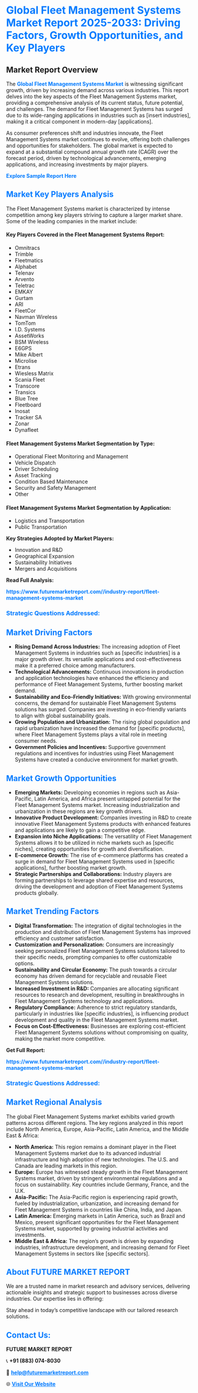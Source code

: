 <h1 style="color: #007BFF;">Global Fleet Management Systems Market Report 2025-2033: Driving Factors, Growth Opportunities, and Key Players</h1>

<section id="overview">
<h2>Market Report Overview</h2>
<p>The <a href="https://www.futuremarketreport.com//industry-report/fleet-management-systems-market" style="color: #007BFF; text-decoration: none;"><strong>Global Fleet Management Systems Market</strong></a> is witnessing significant growth, driven by increasing demand across various industries. This report delves into the key aspects of the Fleet Management Systems market, providing a comprehensive analysis of its current status, future potential, and challenges. The demand for Fleet Management Systems has surged due to its wide-ranging applications in industries such as [insert industries], making it a critical component in modern-day [applications].</p>
<p>As consumer preferences shift and industries innovate, the Fleet Management Systems market continues to evolve, offering both challenges and opportunities for stakeholders. The global market is expected to expand at a substantial compound annual growth rate (CAGR) over the forecast period, driven by technological advancements, emerging applications, and increasing investments by major players.</p>
</section>

<section id="overview">
<p><a href="https://www.futuremarketreport.com//request-sample/reportId=51481" style="color: #007BFF; text-decoration: none;"><strong>Explore Sample Report Here</strong></a></p>
</section>

<section id="key-players">
<h2 style="color: #007BFF;">Market Key Players Analysis</h2>
<p>The Fleet Management Systems market is characterized by intense competition among key players striving to capture a larger market share. Some of the leading companies in the market include:</p>
<h4>Key Players Covered in the Fleet Management Systems Report:</h4>
<ul><li>Omnitracs</li><li>Trimble</li><li>Fleetmatics</li><li>Alphabet</li><li>Telenav</li><li>Arvento</li><li>Teletrac</li><li>EMKAY</li><li>Gurtam</li><li>ARI</li><li>FleetCor</li><li>Navman Wireless</li><li>TomTom</li><li>I.D. Systems</li><li>AssetWorks</li><li>BSM Wireless</li><li>E6GPS</li><li>Mike Albert</li><li>Microlise</li><li>Etrans</li><li>Wiesless Matrix</li><li>Scania Fleet</li><li>Transcore</li><li>Transics</li><li>Blue Tree</li><li>Fleetboard</li><li>Inosat</li><li>Tracker SA</li><li>Zonar</li><li>Dynafleet</li></ul>
<h4>Fleet Management Systems Market Segmentation by Type:</h4>
<ul><li>Operational Fleet Monitoring and Management</li><li>Vehicle Dispatch</li><li>Driver Scheduling</li><li>Asset Tracking</li><li>Condition Based Maintenance</li><li>Security and Safety Management</li><li>Other</li></ul>

<h4>Fleet Management Systems Market Segmentation by Application:</h4>
<ul><li>Logistics and Transportation</li><li>Public Transportation</li></ul>
<p><strong>Key Strategies Adopted by Market Players:</strong></p>
<ul>
<li>Innovation and R&D</li>
<li>Geographical Expansion</li>
<li>Sustainability Initiatives</li>
<li>Mergers and Acquisitions</li>
</ul>
</section>

<section>
<p><strong>Read Full Analysis: </strong></p><a href="https://www.futuremarketreport.com//industry-report/fleet-management-systems-market" style="color: #007BFF; text-decoration: none;"><strong>https://www.futuremarketreport.com//industry-report/fleet-management-systems-market</strong></a>
<h3 style="color: #007BFF;">Strategic Questions Addressed:</h3>
</section>

<section id="driving-factors">
<h2 style="color: #007BFF;">Market Driving Factors</h2>
<ul>
<li><strong>Rising Demand Across Industries:</strong> The increasing adoption of Fleet Management Systems in industries such as [specific industries] is a major growth driver. Its versatile applications and cost-effectiveness make it a preferred choice among manufacturers.</li>
<li><strong>Technological Advancements:</strong> Continuous innovations in production and application technologies have enhanced the efficiency and performance of Fleet Management Systems, further boosting market demand.</li>
<li><strong>Sustainability and Eco-Friendly Initiatives:</strong> With growing environmental concerns, the demand for sustainable Fleet Management Systems solutions has surged. Companies are investing in eco-friendly variants to align with global sustainability goals.</li>
<li><strong>Growing Population and Urbanization:</strong> The rising global population and rapid urbanization have increased the demand for [specific products], where Fleet Management Systems plays a vital role in meeting consumer needs.</li>
<li><strong>Government Policies and Incentives:</strong> Supportive government regulations and incentives for industries using Fleet Management Systems have created a conducive environment for market growth.</li>
</ul>
</section>

<section id="growth-opportunities">
<h2 style="color: #007BFF;">Market Growth Opportunities</h2>
<ul>
<li><strong>Emerging Markets:</strong> Developing economies in regions such as Asia-Pacific, Latin America, and Africa present untapped potential for the Fleet Management Systems market. Increasing industrialization and urbanization in these regions are key growth drivers.</li>
<li><strong>Innovative Product Development:</strong> Companies investing in R&D to create innovative Fleet Management Systems products with enhanced features and applications are likely to gain a competitive edge.</li>
<li><strong>Expansion into Niche Applications:</strong> The versatility of Fleet Management Systems allows it to be utilized in niche markets such as [specific niches], creating opportunities for growth and diversification.</li>
<li><strong>E-commerce Growth:</strong> The rise of e-commerce platforms has created a surge in demand for Fleet Management Systems used in [specific applications], further boosting market growth.</li>
<li><strong>Strategic Partnerships and Collaborations:</strong> Industry players are forming partnerships to leverage shared expertise and resources, driving the development and adoption of Fleet Management Systems products globally.</li>
</ul>
</section>

<section id="trending-factors">
<h2 style="color: #007BFF;">Market Trending Factors</h2>
<ul>
<li><strong>Digital Transformation:</strong> The integration of digital technologies in the production and distribution of Fleet Management Systems has improved efficiency and customer satisfaction.</li>
<li><strong>Customization and Personalization:</strong> Consumers are increasingly seeking personalized Fleet Management Systems solutions tailored to their specific needs, prompting companies to offer customizable options.</li>
<li><strong>Sustainability and Circular Economy:</strong> The push towards a circular economy has driven demand for recyclable and reusable Fleet Management Systems solutions.</li>
<li><strong>Increased Investment in R&D:</strong> Companies are allocating significant resources to research and development, resulting in breakthroughs in Fleet Management Systems technology and applications.</li>
<li><strong>Regulatory Compliance:</strong> Adherence to strict regulatory standards, particularly in industries like [specific industries], is influencing product development and quality in the Fleet Management Systems market.</li>
<li><strong>Focus on Cost-Effectiveness:</strong> Businesses are exploring cost-efficient Fleet Management Systems solutions without compromising on quality, making the market more competitive.</li>
</ul>
</section>

<section>
<p><strong>Get Full Report: </strong></p><a href="https://www.futuremarketreport.com//industry-report/fleet-management-systems-market" style="color: #007BFF; text-decoration: none;"><strong>https://www.futuremarketreport.com//industry-report/fleet-management-systems-market</strong></a>
<h3 style="color: #007BFF;">Strategic Questions Addressed:</h3>
</section>


<section id="regional-analysis">
<h2 style="color: #007BFF;">Market Regional Analysis</h2>
<p>The global Fleet Management Systems market exhibits varied growth patterns across different regions. The key regions analyzed in this report include North America, Europe, Asia-Pacific, Latin America, and the Middle East & Africa:</p>
<ul>
<li><strong>North America:</strong> This region remains a dominant player in the Fleet Management Systems market due to its advanced industrial infrastructure and high adoption of new technologies. The U.S. and Canada are leading markets in this region.</li>
<li><strong>Europe:</strong> Europe has witnessed steady growth in the Fleet Management Systems market, driven by stringent environmental regulations and a focus on sustainability. Key countries include Germany, France, and the U.K.</li>
<li><strong>Asia-Pacific:</strong> The Asia-Pacific region is experiencing rapid growth, fueled by industrialization, urbanization, and increasing demand for Fleet Management Systems in countries like China, India, and Japan.</li>
<li><strong>Latin America:</strong> Emerging markets in Latin America, such as Brazil and Mexico, present significant opportunities for the Fleet Management Systems market, supported by growing industrial activities and investments.</li>
<li><strong>Middle East & Africa:</strong> The region’s growth is driven by expanding industries, infrastructure development, and increasing demand for Fleet Management Systems in sectors like [specific sectors].</li>
</ul>
</section>

<footer>
<h2 style="color: #007BFF;">About FUTURE MARKET REPORT</h2>
<p>We are a trusted name in market research and advisory services, delivering actionable insights and strategic support to businesses across diverse industries. Our expertise lies in offering:</p>

<p>Stay ahead in today’s competitive landscape with our tailored research solutions.</p>

<h2 style="color: #007BFF;">Contact Us:</h2>
<p><strong>FUTURE MARKET REPORT</strong></p>
<p>📞 <strong>+91 (883) 074-8030</strong></p>
<p>📧 <strong><a href="mailto:help@futuremarketreport.com" style="color: #007BFF;">help@futuremarketreport.com</a></strong></p>
<p>🌐 <strong><a href="https://www.futuremarketreport.com/" style="color: #007BFF;">Visit Our Website</a></strong></p>
</footer>